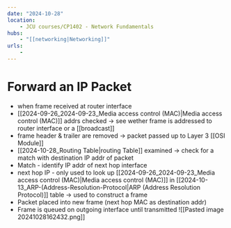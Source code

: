 ```yaml
---
date: "2024-10-28"
location: 
    - JCU courses/CP1402 - Network Fundamentals
hubs: 
    - "[[networking|Networking]]"
urls:
    - 
---
```


# Forward an IP Packet
+ when frame received at router interface
+ [[2024-09-26_2024-09-23_Media access control (MAC)|Media access control (MAC)]] addrs checked -> see wether frame is addressed to router interface or a [[broadcast]]
+ frame header & trailer are removed -> packet passed up to Layer 3 [[OSI Module]]
+ [[2024-10-28_Routing Table|routing Table]] examined -> check for a match with destination IP addr of packet
+ Match - identify IP addr of next hop interface
+ next hop IP - only used to look up [[2024-09-26_2024-09-23_Media access control (MAC)|Media access control (MAC)]] in [[2024-10-13_ARP-(Address-Resolution-Protocol|ARP (Address Resolution Protocol)]] table -> used to construct a frame
+ Packet placed into new frame (next hop MAC as destination addr)
+ Frame is queued on outgoing interface until transmitted
![[Pasted image 20241028162432.png]]